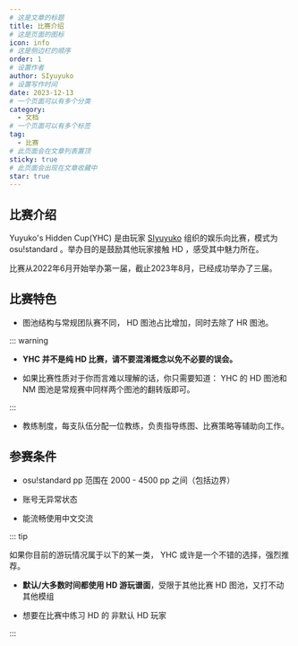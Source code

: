 ```yaml
---
# 这是文章的标题
title: 比赛介绍
# 这是页面的图标
icon: info
# 这是侧边栏的顺序
order: 1
# 设置作者
author: SIyuyuko
# 设置写作时间
date: 2023-12-13
# 一个页面可以有多个分类
category:
  - 文档
# 一个页面可以有多个标签
tag:
  - 比赛
# 此页面会在文章列表置顶
sticky: true
# 此页面会出现在文章收藏中
star: true
---
```


## 比赛介绍

Yuyuko's Hidden Cup(YHC) 是由玩家 [SIyuyuko](https://osu.ppy.sh/users/9794030) 组织的娱乐向比赛，模式为 osu!standard 。举办目的是鼓励其他玩家接触 HD ，感受其中魅力所在。

比赛从2022年6月开始举办第一届，截止2023年8月，已经成功举办了三届。

<!-- more -->

## 比赛特色

- 图池结构与常规团队赛不同， HD 图池占比增加，同时去除了 HR 图池。

::: warning

- **YHC 并不是纯 HD 比赛，请不要混淆概念以免不必要的误会。**

- 如果比赛性质对于你而言难以理解的话，你只需要知道： YHC 的 HD 图池和 NM 图池是常规赛中同样两个图池的翻转版即可。

:::

- 教练制度，每支队伍分配一位教练，负责指导练图、比赛策略等辅助向工作。

## 参赛条件

- osu!standard pp 范围在 2000 - 4500 pp 之间（包括边界）

- 账号无异常状态

- 能流畅使用中文交流

::: tip

如果你目前的游玩情况属于以下的某一类， YHC 或许是一个不错的选择，强烈推荐。

- **默认/大多数时间都使用 HD 游玩谱面**，受限于其他比赛 HD 图池，又打不动其他模组

- 想要在比赛中练习 HD 的 非默认 HD 玩家

:::
